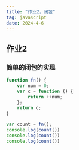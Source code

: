 ```yaml
---
title: "作业2，闭包"
tag: javascript
date: 2024-4-6
---
```


## 作业2

### 简单的闭包的实现

```javascript
function fn() {
    var num = 0;
    var c = function () {
        return ++num;
    };
    return c;
}

var count = fn();
console.log(count())
console.log(count())
console.log(count())
```


